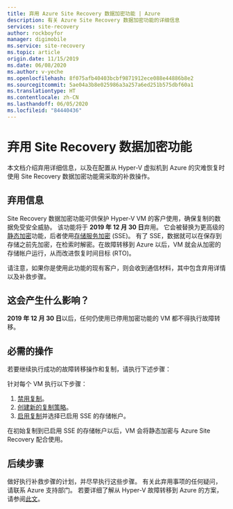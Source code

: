 ```yaml
---
title: 弃用 Azure Site Recovery 数据加密功能 | Azure
description: 有关 Azure Site Recovery 数据加密功能的详细信息
services: site-recovery
author: rockboyfor
manager: digimobile
ms.service: site-recovery
ms.topic: article
origin.date: 11/15/2019
ms.date: 06/08/2020
ms.author: v-yeche
ms.openlocfilehash: 8f075afb40403bcbf9871912ece088e44886b8e2
ms.sourcegitcommit: 5ae04a3b8e025986a3a257a6ed251b575dbf60a1
ms.translationtype: HT
ms.contentlocale: zh-CN
ms.lasthandoff: 06/05/2020
ms.locfileid: "84440436"
---
```

<!--Characters Content only-->
# <a name="deprecation-of-site-recovery-data-encryption-feature"></a>弃用 Site Recovery 数据加密功能

本文档介绍弃用详细信息，以及在配置从 Hyper-V 虚拟机到 Azure 的灾难恢复时使用 Site Recovery 数据加密功能需采取的补救操作。 

## <a name="deprecation-information"></a>弃用信息

Site Recovery 数据加密功能可供保护 Hyper-V VM 的客户使用，确保复制的数据免受安全威胁。 该功能将于 **2019 年 12 月 30 日**弃用。 它会被替换为更高级的[静态加密](https://azure.microsoft.com/blog/azure-site-recovery-encryption-at-rest/)功能，后者使用[存储服务加密](/storage/common/storage-service-encryption) (SSE)。 有了 SSE，数据就可以在保存到存储之前先加密，在检索时解密。在故障转移到 Azure 以后，VM 就会从加密的存储帐户运行，从而改进恢复时间目标 (RTO)。

请注意，如果你是使用此功能的现有客户，则会收到通信材料，其中包含弃用详情以及补救步骤。 

<!--Imporove the Scorecard perfermance-->

## <a name="what-are-the-implications"></a>这会产生什么影响？

**2019 年 12 月 30 日**以后，任何仍使用已停用加密功能的 VM 都不得执行故障转移。 

## <a name="required-action"></a>必需的操作
若要继续执行成功的故障转移操作和复制，请执行下述步骤：

针对每个 VM 执行以下步骤： 
1. [禁用复制](/site-recovery/site-recovery-manage-registration-and-protection#disable-protection-for-a-hyper-v-virtual-machine-replicating-to-azure-using-the-system-center-vmm-to-azure-scenario)。
2. [创建新的复制策略](/site-recovery/hyper-v-azure-tutorial#set-up-a-replication-policy)。
3. [启用复制](/site-recovery/hyper-v-vmm-azure-tutorial#enable-replication)并选择已启用 SSE 的存储帐户。

在初始复制到已启用 SSE 的存储帐户以后，VM 会将静态加密与 Azure Site Recovery 配合使用。

## <a name="next-steps"></a>后续步骤
做好执行补救步骤的计划，并尽早执行这些步骤。 有关此弃用事项的任何疑问，请联系 Azure 支持部门。 若要详细了解从 Hyper-V 故障转移到 Azure 的方案，请参阅[此文](hyper-v-vmm-architecture.md)。

<!--Imporove the Scorecard perfermance-->

<!-- Update_Description: update meta properties, wording update, update link -->